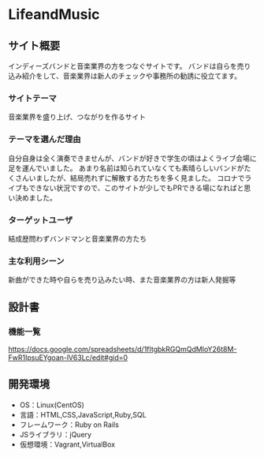 # LifeandMusic

## サイト概要
インディーズバンドと音楽業界の方をつなぐサイトです。
バンドは自らを売り込み紹介をして、音楽業界は新人のチェックや事務所の勧誘に役立てます。

### サイトテーマ
音楽業界を盛り上げ、つながりを作るサイト

### テーマを選んだ理由
自分自身は全く演奏できませんが、バンドが好きで学生の頃はよくライブ会場に足を運んでいました。
あまり名前は知られていなくても素晴らしいバンドがたくさんいましたが、結局売れずに解散する方たちを多く見ました。
コロナでライブもできない状況ですので、このサイトが少しでもPRできる場になればと思い決めました。

### ターゲットユーザ
結成歴問わずバンドマンと音楽業界の方たち

### 主な利用シーン
新曲ができた時や自らを売り込みたい時、また音楽業界の方は新人発掘等

## 設計書

### 機能一覧
https://docs.google.com/spreadsheets/d/1fItgbkRGQmQdMIoY26t8M-FwR1IpsuEYgoan-lV63Lc/edit#gid=0

## 開発環境
- OS：Linux(CentOS)
- 言語：HTML,CSS,JavaScript,Ruby,SQL
- フレームワーク：Ruby on Rails
- JSライブラリ：jQuery
- 仮想環境：Vagrant,VirtualBox
